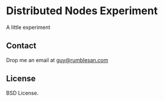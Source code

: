 # Distributed Nodes Experiment

A little experiment


## Contact

Drop me an email at guy@rumblesan.com


## License

BSD License.

